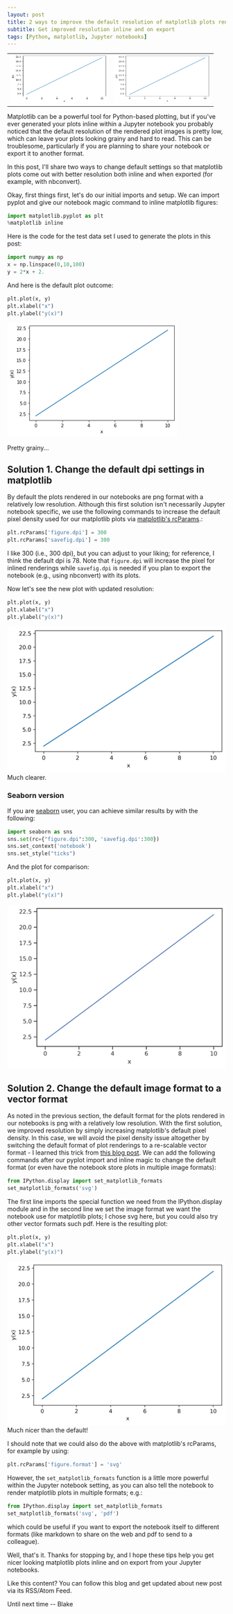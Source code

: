 ```yaml
---
layout: post
title: 2 ways to improve the default resolution of matplotlib plots rendered in Jupyter notebooks
subtitle: Get improved resolution inline and on export
tags: [Python, matplotlib, Jupyter notebooks]
---
```


<table>
<tr>
 <td> <a href="#pybilt"><img width="224" height="112" src="../img/posts/2020-05-25/2020-05-25_3_1.png"></a> </td>  
<td> <a href="#gleipnir"><img width="224" height="112" src="../img/posts/2020-05-25/2020-05-25_5_1.png"></a> </td>
</tr>
</table>

 Matplotlib can be a powerful tool for Python-based plotting, but if you've ever generated your plots inline within a Jupyter notebook you probably noticed that the default resolution of the rendered plot images is pretty low, which can leave your plots looking grainy and hard to read. This can be troublesome, particularly if you are planning to share your notebook or export it to another format.

 In this post, I'll share two ways to change default settings so that matplotlib plots come out with better resolution both inline and when exported (for example, with nbconvert).

Okay, first things first, let's do our initial imports and setup. We can import pyplot and give our notebook magic command to inline matplotlib figures:
```python
import matplotlib.pyplot as plt
%matplotlib inline
```
Here is the code for the test data set I used to generate the plots in this post:
```python
import numpy as np
x = np.linspace(0,10,100)
y = 2*x + 2.
```

And here is the default plot outcome:
```python
plt.plot(x, y)
plt.xlabel("x")
plt.ylabel("y(x)")
```
![png](../img/posts/2020-05-25/2020-05-25_3_1.png)

Pretty grainy...  

## Solution 1. Change the default dpi settings in matplotlib
By default the plots rendered in our notebooks are png format with a relatively low resolution. Although this first solution isn't necessarily Jupyter notebook specific, we use the following commands to increase the default pixel density used for our matplotlib plots via [matplotlib's rcParams](https://matplotlib.org/3.2.1/tutorials/introductory/customizing.html#matplotlib-rcparams).:
```python
plt.rcParams['figure.dpi'] = 300
plt.rcParams['savefig.dpi'] = 300
```
I like 300 (i.e., 300 dpi), but you can adjust to your liking; for reference, I think the default dpi is 78. Note that `figure.dpi` will increase the pixel for inlined renderings while `savefig.dpi` is needed if you plan to export the notebook (e.g., using nbconvert) with its plots.

Now let's see the new plot with updated resolution:
```python
plt.plot(x, y)
plt.xlabel("x")
plt.ylabel("y(x)")
```
![png](../img/posts/2020-05-25/2020-05-25_5_1.png)
Much clearer.

### Seaborn version
If you are [seaborn](https://seaborn.pydata.org/) user, you can achieve similar results by with the following:
```python
import seaborn as sns
sns.set(rc={"figure.dpi":300, 'savefig.dpi':300})
sns.set_context('notebook')
sns.set_style("ticks")
```

And the plot for comparison:
```python
plt.plot(x, y)
plt.xlabel("x")
plt.ylabel("y(x)")
```
![png](../img/posts/2020-05-25/2020-05-25_8_1.png)

## Solution 2. Change the default image format to a vector format
As noted in the previous section, the default format for the plots rendered in our notebooks is png with a relatively low resolution. With the first solution, we improved resolution by simply increasing matplotlib's default pixel density. In this case, we will avoid the pixel density issue altogether by switching the default format of plot renderings to a re-scalable vector format - I learned this trick from [this blog post](http://blog.rtwilson.com/how-to-get-nice-vector-graphics-in-your-exported-pdf-ipython-notebooks/). We can add the following commands after our pyplot import and inline magic to change the default format (or even have the notebook store plots in multiple image formats):
```python
from IPython.display import set_matplotlib_formats
set_matplotlib_formats('svg')
```
The first line imports the special function we need from the IPython.display module and in the second line we set the image format we want the notebook use for matplotlib plots; I chose svg here, but you could also try other vector formats such pdf. Here is the resulting plot:   
```python
plt.plot(x, y)
plt.xlabel("x")
plt.ylabel("y(x)")
```
![svg](../img/posts/2020-05-25/2020-05-25_11_1.svg)         
Much nicer than the default!   

I should note that we could also do the above with matplotlib's rcParams, for example by using:
```python
plt.rcParams['figure.format'] = 'svg'
```
However, the `set_matplotlib_formats` function is a little more powerful within the Jupyter notebook setting, as you can also tell the notebook to render matplotlib plots in multiple formats; e.g.:
```python
from IPython.display import set_matplotlib_formats
set_matplotlib_formats('svg', 'pdf')
```
which could be useful if you want to export the notebook itself to different formats (like markdown to share on the web and pdf to send to a colleague).


Well, that's it. Thanks for stopping by, and I hope these tips help you get nicer looking matplotlib plots inline and on export from your Jupyter notebooks.

Like this content? You can follow this blog and get updated about new post via its RSS/Atom Feed.

Until next time -- Blake
